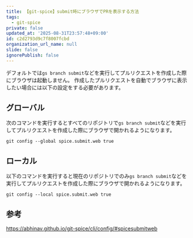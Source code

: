 ```yaml
---
title: 【git-spice】submit時にブラウザでPRを表示する方法
tags:
  - git-spice
private: false
updated_at: '2025-08-31T23:57:48+09:00'
id: c2d2793d9c7f8007fcbd
organization_url_name: null
slide: false
ignorePublish: false
---
```

デフォルトでは`gs branch submit`などを実行してプルリクエストを作成した際にブラウザは起動しません。
作成したプルリクエストを自動でブラウザに表示したい場合には以下の設定をする必要があります。

## グローバル

次のコマンドを実行するとすべてのリポジトリで`gs branch submit`などを実行してプルリクエストを作成した際にブラウザで開かれるようになります。

```terminal
git config --global spice.submit.web true
```

## ローカル

以下のコマンドを実行すると現在のリポジトリでのみ`gs branch submit`などを実行してプルリクエストを作成した際にブラウザで開かれるようになります。

```terminal
git config --local spice.submit.web true
```

## 参考

https://abhinav.github.io/git-spice/cli/config/#spicesubmitweb
